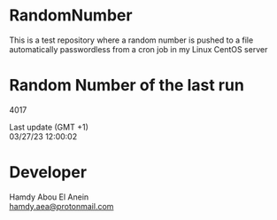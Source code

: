 # RandomNumber    
This is a test repository where a random number is pushed to a file automatically passwordless from a cron job in my Linux CentOS server    
# Random Number of the last run   
4017
      
Last update (GMT +1)    
03/27/23 12:00:02
# Developer    
Hamdy Abou El Anein   
hamdy.aea@protonmail.com
